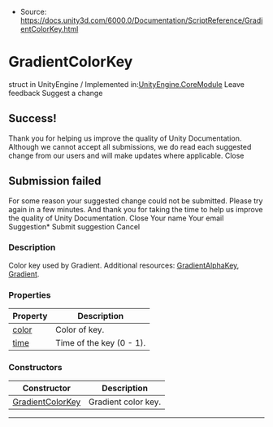 * Source: https://docs.unity3d.com/6000.0/Documentation/ScriptReference/GradientColorKey.html

# GradientColorKey
struct in UnityEngine
/
Implemented in:[UnityEngine.CoreModule](https://docs.unity3d.com/6000.0/Documentation/ScriptReference/UnityEngine.CoreModule.html)
Leave feedback
Suggest a change
## Success!
Thank you for helping us improve the quality of Unity Documentation. Although we cannot accept all submissions, we do read each suggested change from our users and will make updates where applicable.
Close
## Submission failed
For some reason your suggested change could not be submitted. Please <a>try again</a> in a few minutes. And thank you for taking the time to help us improve the quality of Unity Documentation.
Close
Your name Your email Suggestion* Submit suggestion
Cancel
### Description
Color key used by Gradient.
Additional resources: [GradientAlphaKey](https://docs.unity3d.com/6000.0/Documentation/ScriptReference/GradientAlphaKey.html), [Gradient](https://docs.unity3d.com/6000.0/Documentation/ScriptReference/Gradient.html).
### Properties
Property | Description  
---|---  
[color](https://docs.unity3d.com/6000.0/Documentation/ScriptReference/GradientColorKey-color.html) | Color of key.  
[time](https://docs.unity3d.com/6000.0/Documentation/ScriptReference/GradientColorKey-time.html) | Time of the key (0 - 1).  
### Constructors
Constructor | Description  
---|---  
[GradientColorKey](https://docs.unity3d.com/6000.0/Documentation/ScriptReference/GradientColorKey-ctor.html) | Gradient color key.  
* * *
